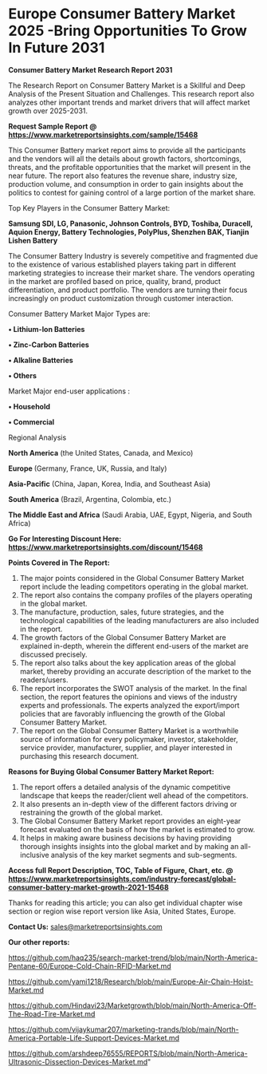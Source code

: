 # Europe Consumer Battery Market 2025 -Bring Opportunities To Grow In Future 2031

<strong>Consumer Battery Market Research Report 2031</strong>

The Research Report on Consumer Battery Market is a Skillful and Deep Analysis of the Present Situation and Challenges. This research report also analyzes other important trends and market drivers that will affect market growth over 2025-2031.

<strong>Request Sample Report @ <a href=https://www.marketreportsinsights.com/sample/15468>https://www.marketreportsinsights.com/sample/15468</a></strong>

This Consumer Battery market report aims to provide all the participants and the vendors will all the details about growth factors, shortcomings, threats, and the profitable opportunities that the market will present in the near future. The report also features the revenue share, industry size, production volume, and consumption in order to gain insights about the politics to contest for gaining control of a large portion of the market share.

Top Key Players in the Consumer Battery Market:

<strong>Samsung SDI, LG, Panasonic, Johnson Controls, BYD, Toshiba, Duracell, Aquion Energy, Battery Technologies, PolyPlus, Shenzhen BAK, Tianjin Lishen Battery</strong>

The Consumer Battery Industry is severely competitive and fragmented due to the existence of various established players taking part in different marketing strategies to increase their market share. The vendors operating in the market are profiled based on price, quality, brand, product differentiation, and product portfolio. The vendors are turning their focus increasingly on product customization through customer interaction.

Consumer Battery Market Major Types are:

<strong>• Lithium-Ion Batteries

• Zinc-Carbon Batteries

• Alkaline Batteries

• Others</strong>

Market Major end-user applications :

<strong>• Household

• Commercial</strong>

Regional Analysis

</u><strong><b>North America</b></strong> (the United States, Canada, and Mexico)

<strong><b>Europe </b></strong>(Germany, France, UK, Russia, and Italy)

<strong><b>Asia-Pacific</b></strong> (China, Japan, Korea, India, and Southeast Asia)

<strong><b>South America</b></strong> (Brazil, Argentina, Colombia, etc.)

<strong><b>The Middle East and Africa</b></strong> (Saudi Arabia, UAE, Egypt, Nigeria, and South Africa)

<strong>Go For Interesting Discount Here: <a href=https://www.marketreportsinsights.com/discount/15468>https://www.marketreportsinsights.com/discount/15468</a></strong>

<strong>Points Covered in The Report:</strong>
<ol>
  <li>The major points considered in the Global Consumer Battery Market report include the leading competitors operating in the global market.</li>
  <li>The report also contains the company profiles of the players operating in the global market.</li>
  <li>The manufacture, production, sales, future strategies, and the technological capabilities of the leading manufacturers are also included in the report.</li>
  <li>The growth factors of the Global Consumer Battery Market are explained in-depth, wherein the different end-users of the market are discussed precisely.</li>
  <li>The report also talks about the key application areas of the global market, thereby providing an accurate description of the market to the readers/users.</li>
  <li>The report incorporates the SWOT analysis of the market. In the final section, the report features the opinions and views of the industry experts and professionals. The experts analyzed the export/import policies that are favorably influencing the growth of the Global Consumer Battery Market.</li>
  <li>The report on the Global Consumer Battery Market is a worthwhile source of information for every policymaker, investor, stakeholder, service provider, manufacturer, supplier, and player interested in purchasing this research document.</li>
</ol>
<strong>Reasons for Buying Global Consumer Battery Market Report:</strong>

<ol>
  <li>The report offers a detailed analysis of the dynamic competitive landscape that keeps the reader/client well ahead of the competitors.</li>
  <li>It also presents an in-depth view of the different factors driving or restraining the growth of the global market.</li>
  <li>The Global Consumer Battery Market report provides an eight-year forecast evaluated on the basis of how the market is estimated to grow.</li>
  <li>It helps in making aware business decisions by having providing thorough insights insights into the global market and by making an all-inclusive analysis of the key market segments and sub-segments.</li>
</ol>
<strong>Access full Report Description, TOC, Table of Figure, Chart, etc. @ <a href=https://www.marketreportsinsights.com/industry-forecast/global-consumer-battery-market-growth-2021-15468>https://www.marketreportsinsights.com/industry-forecast/global-consumer-battery-market-growth-2021-15468</a></strong>


Thanks for reading this article; you can also get individual chapter wise section or region wise report version like Asia, United States, Europe.

<strong>Contact Us:</strong>
sales@marketreportsinsights.com

<strong>Our other reports:</strong>

<a href=https://github.com/haq235/search-market-trend/blob/main/North-America-Pentane-60/Europe-Cold-Chain-RFID-Market.md>https://github.com/haq235/search-market-trend/blob/main/North-America-Pentane-60/Europe-Cold-Chain-RFID-Market.md</a>

<a href=https://github.com/yami1218/Research/blob/main/Europe-Air-Chain-Hoist-Market.md>https://github.com/yami1218/Research/blob/main/Europe-Air-Chain-Hoist-Market.md</a>

<a href=https://github.com/Hindavi23/Marketgrowth/blob/main/North-America-Off-The-Road-Tire-Market.md>https://github.com/Hindavi23/Marketgrowth/blob/main/North-America-Off-The-Road-Tire-Market.md</a>

<a href=https://github.com/vijaykumar207/marketing-trands/blob/main/North-America-Portable-Life-Support-Devices-Market.md>https://github.com/vijaykumar207/marketing-trands/blob/main/North-America-Portable-Life-Support-Devices-Market.md</a>

<a href=https://github.com/arshdeep76555/REPORTS/blob/main/North-America-Ultrasonic-Dissection-Devices-Market.md>https://github.com/arshdeep76555/REPORTS/blob/main/North-America-Ultrasonic-Dissection-Devices-Market.md</a>"
